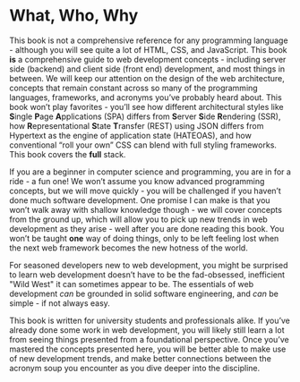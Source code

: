 # What, Who, Why
This book is not a comprehensive reference for any programming language - although you will see quite a lot of HTML, CSS, and JavaScript.   This book **is** a comprehensive guide to web development concepts - including server side (backend) and client side (front end) development, and most things in between.  We will keep our attention on the design of the web architecture, concepts that remain constant across so many of the programming languages, frameworks, and acronyms you’ve probably heard about.  This book won’t play favorites - you’ll see how different architectural styles like **S**ingle **P**age **A**pplications (SPA) differs from **S**erver **S**ide **R**endering (SSR), how **R**epresentational **S**tate **T**ransfer (REST) using JSON differs from Hypertext as the engine of application state (HATEOAS), and how conventional “roll your own” CSS can blend with full styling frameworks.  This book covers the **full** stack.

If you are a beginner in computer science and programming, you are in for a ride - a fun one!  We won’t assume you know advanced programming concepts, but we will move quickly - you will be challenged if you haven’t done much software development.  One promise I can make is that you won’t walk away with shallow knowledge though - we will cover concepts from the ground up, which will allow you to pick up new trends in web development as they arise - well after you are done reading this book.  You won’t be taught **one** way of doing things, only to be left feeling lost when the next web framework becomes the new hotness of the world.

For seasoned developers new to web development, you might be surprised to learn web development doesn’t have to be the fad-obsessed, inefficient "Wild West" it can sometimes appear to be.  The essentials of web development *can* be grounded in solid software engineering, and *can* be simple - if not always easy.  

This book is written for university students and professionals alike.  If you’ve already done some work in web development, you will likely still learn a lot from seeing things presented from a foundational perspective.  Once you’ve mastered the concepts presented here, you will be better able to make use of new development trends, and make better connections between the acronym soup you encounter as you dive deeper into the discipline.	 




